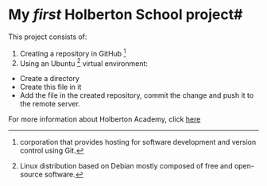 # My *first* Holberton School project#  
  
This project consists of:  
1. Creating a repository in GitHub [^1]  
2. Using an Ubuntu [^2] virtual environment:  
* Create a directory  
* Create this file in it  
* Add the file in the created repository, commit the change and push it to the remote server.  
  
For more information about Holberton Academy, click [here](https://www.holbertonschool.com/lb "Holberton")  
  
[^1]: corporation that provides hosting for software development and version control using Git.  
[^2]: Linux distribution based on Debian mostly composed of free and open-source software.  

